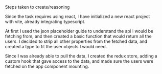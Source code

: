 Steps taken to create/reasoning

Since the task requires using react, I have initialized a new react project with vite, already integrating typescript.

At first I used the json placeholder guide to understand the api I would be fetching from, and then created a basic function that would return all the users. I decided to strip all other properties from the fetched data, and created a type to fit the user objects I would need.

Since I was already able to pull the data, I created the redux store, adding a custom hook that gave access to the data, and made sure the users were fetched on the app component mounting.

